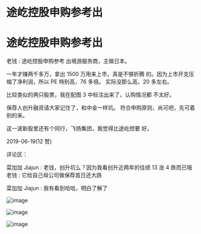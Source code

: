 # 途屹控股申购参考出

# 途屹控股申购参考出

老钱 : 途屹控股申购参考 出境游服务商，主做日本。

一年才赚两千多万，拿出 1500 万用来上市，真是不够折腾 的。因为上市开支压缩了净利润，所以 PE 特别高，76 多倍。 实际没那么高，20 多左右。

比较类似的两只股票，我在配图 3 中标注出来了，认购情况都 不太好。

保荐人创升融资请大家记住了，和中金一样坑。 符合申购原则，尚可吧，先可着别的来。

这一波新股里还有个同行，飞扬集团，我觉得比途屹控要 好。

2019-06-19(12 赞)

评论区：

菜加加 Jiajun : 老钱，创升坑么？因为我看创升近两年的往绩 13 涨 4 跌而已哦 老钱 : 它给自己母公司做保荐首日还大跌

菜加加 Jiajun : 我有看到哈哈，明白了解了

![image](img/Image_121.png)

![image](img/Image_122.png)

![image](img/Image_123.png)